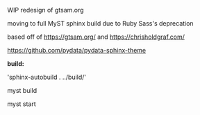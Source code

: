 WIP redesign of gtsam.org

moving to full MyST sphinx build due to Ruby Sass's deprecation

based off of https://gtsam.org/ and https://chrisholdgraf.com/

https://github.com/pydata/pydata-sphinx-theme


**build:**

'sphinx-autobuild . ../build/'

myst build

myst start